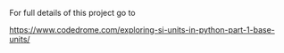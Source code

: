 For full details of this project go to

https://www.codedrome.com/exploring-si-units-in-python-part-1-base-units/
